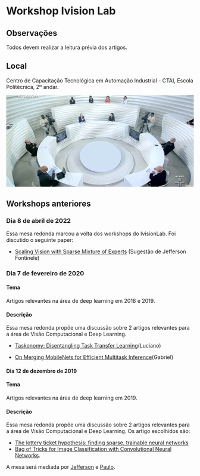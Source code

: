 # Workshop Ivision Lab

## Observações
Todos devem realizar a leitura prévia dos artigos. 

## Local
Centro de Capacitação Tecnológica em Automação Industrial - CTAI,  Escola Politécnica, 2º andar.

![Mesa Redonda](https://raw.githubusercontent.com/IvisionLab/workshop-ivision/master/imgs/mesa.png "Mesa Redonda")

## Workshops anteriores
### Dia 8 de abril de 2022
Essa mesa redonda marcou a volta dos workshops do IvisionLab. Foi discutido o seguinte paper:

- [Scaling Vision with Sparse Mixture of Experts](https://arxiv.org/abs/2106.05974) (Sugestão de Jefferson Fontinele)

### Dia 7 de fevereiro de 2020

#### Tema
Artigos relevantes na área de deep learning em 2018 e 2019.

#### Descrição

Essa mesa redonda propõe uma discussão sobre 2 artigos relevantes para a área de Visão Computacional e Deep Learning.

- [Taskonomy: Disentangling Task Transfer Learning](http://taskonomy.stanford.edu/taskonomy_CVPR2018.pdf)(Luciano)

- [On Merging MobileNets for Efficient Multitask Inference](http://www.emc2-ai.org/assets/docs/hpca-19/paper2.pdf)(Gabriel)

#### Dia 12 de dezembro de 2019

#### Tema
Artigos relevantes na área de deep learning em 2019.

#### Descrição
Essa mesa redonda propõe uma discussão sobre 2 artigos relevantes para a área de Visão Computacional e Deep Learning.
Os artigo escolhidos são:
- [The lottery ticket hypothesis: finding sparse, trainable neural networks](https://arxiv.org/pdf/1803.03635.pdf)
- [Bag of Tricks for Image Classification with Convolutional Neural Networks](http://openaccess.thecvf.com/content_CVPR_2019/papers/He_Bag_of_Tricks_for_Image_Classification_with_Convolutional_Neural_Networks_CVPR_2019_paper.pdf).

A mesa será mediada por [Jefferson](https://github.com/jeffersonfs) e [Paulo](https://github.com/paulo-chagas).
